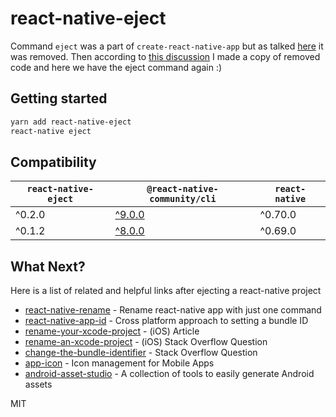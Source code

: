 # react-native-eject

Command `eject` was a part of `create-react-native-app` but as talked [here](https://github.com/react-native-community/cli/pull/275) it was removed.
Then according to [this discussion](https://github.com/facebook/react-native/issues/25526) I made a copy of removed code and here we have the eject command again :)

## Getting started

```sh
yarn add react-native-eject
react-native eject
```

## Compatibility

| `react-native-eject` | `@react-native-community/cli`                                    | `react-native` |
| -------------------- | ---------------------------------------------------------------- | -------------- |
| ^0.2.0               | [^9.0.0](https://github.com/react-native-community/cli/tree/9.x) | ^0.70.0        |
| ^0.1.2               | [^8.0.0](https://github.com/react-native-community/cli/tree/8.x) | ^0.69.0        |

## What Next?

Here is a list of related and helpful links after ejecting a react-native project

- [react-native-rename] - Rename react-native app with just one command
- [react-native-app-id] - Cross platform approach to setting a bundle ID
- [rename-your-xcode-project] - (iOS) Article
- [rename-an-xcode-project] - (iOS) Stack Overflow Question
- [change-the-bundle-identifier] - Stack Overflow Question
- [app-icon] - Icon management for Mobile Apps
- [android-asset-studio] - A collection of tools to easily generate Android assets

MIT

[react-native-rename]: https://github.com/junedomingo/react-native-rename
[react-native-app-id]: https://github.com/kyle-ssg/react-native-app-id
[rename-your-xcode-project]: https://medium.com/@KentaKodashima/ios-rename-your-xcode-project-b02b0382830
[rename-an-xcode-project]: https://stackoverflow.com/a/35500038/3197080
[change-the-bundle-identifier]: https://stackoverflow.com/a/44481467/3197080
[app-icon]: https://github.com/dwmkerr/app-icon
[android-asset-studio]: https://romannurik.github.io/AndroidAssetStudio/
